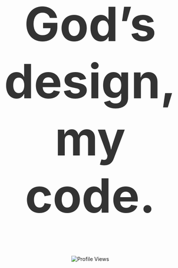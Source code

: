 <div align="center">

<!-- Main Header with larger bold text -->
<h1 style="font-family: -apple-system, BlinkMacSystemFont, 'Segoe UI', Roboto, Helvetica, Arial, sans-serif; color: #333333; font-weight: bold; font-size: 8rem;">
  God’s design, my code.
</h1>

<!-- Display image below God's design, my code -->
<!-- <img src="./pcart.png" alt="God's Design, My Code Art" width="400" style="margin-top: 20px;"> -->

<!-- Profile Views -->
<div style="display: flex; justify-content: center; gap: 20px; margin-top: 20px;">
  <img src="https://komarev.com/ghpvc/?username=YourGitHubUsername&color=gray" alt="Profile Views">
</div>


</div>